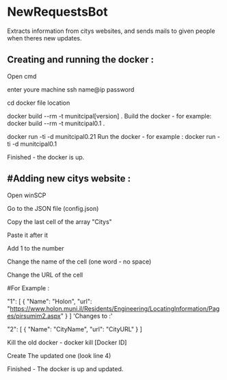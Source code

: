 # NewRequestsBot
Extracts information from citys websites, and sends mails to given people when theres new updates.

Creating and running the docker :
----------------------------------- 

Open cmd

enter youre machine
          ssh name@ip
          password

cd docker file location

docker build --rm -t munitcipal[version] .
Build the docker - for example:
          docker build --rm -t munitcipal0.1 .

docker run -ti -d  munitcipal0.21
Run the docker - for example : 
          docker run -ti -d  munitcipal0.1
          
Finished - the docker is up.


#Adding new citys website :
----------------------------------- 

Open winSCP

Go to the JSON file (config.json) 

Copy the last cell of the array "Citys"

Paste it after it

Add 1 to the number

Change the name of the cell (one word - no space)

Change the URL of the cell

#For Example :

"1": [
                {
                    "Name": "Holon",
                    "url": "https://www.holon.muni.il/Residents/Engineering/LocatingInformation/Pages/pirsumim2.aspx"
                }
            ] 
'Changes to :'

"2": [
                {
                    "Name": "CityName",
                    "url": "CityURL"
                }
            ] 
            

Kill the old docker - docker kill [Docker ID]

Create The updated one (look line 4)

Finished - The docker is up and updated.
